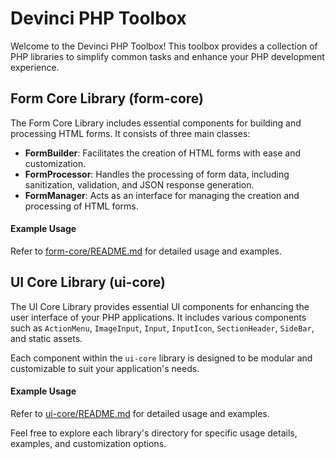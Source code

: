 # Devinci PHP Toolbox

Welcome to the Devinci PHP Toolbox! This toolbox provides a collection of PHP libraries to simplify common tasks and enhance your PHP development experience.

## Form Core Library (form-core)

The Form Core Library includes essential components for building and processing HTML forms. It consists of three main classes:

- **FormBuilder**: Facilitates the creation of HTML forms with ease and customization.
- **FormProcessor**: Handles the processing of form data, including sanitization, validation, and JSON response generation.
- **FormManager**: Acts as an interface for managing the creation and processing of HTML forms.

#### Example Usage
Refer to [form-core/README.md](./src/form-core/README.md) for detailed usage and examples.

## UI Core Library (ui-core)

The UI Core Library provides essential UI components for enhancing the user interface of your PHP applications. It includes various components such as `ActionMenu`, `ImageInput`, `Input`, `InputIcon`, `SectionHeader`, `SideBar`, and static assets.

Each component within the `ui-core` library is designed to be modular and customizable to suit your application's needs.

#### Example Usage
Refer to [ui-core/README.md](./src/ui-core/README.md) for detailed usage and examples.

Feel free to explore each library's directory for specific usage details, examples, and customization options.
